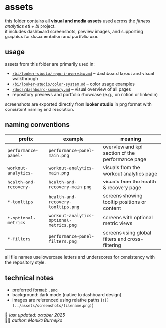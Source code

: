 # assets
this folder contains all **visual and media assets** used across the *fitness analytics etl + bi* project.  
it includes dashboard screenshots, preview images, and supporting graphics for documentation and portfolio use.

## usage
assets from this folder are primarily used in:
- [`/bi/looker-studio/report-overview.md`](../looker-studio/report-overview.md) – dashboard layout and visual walkthrough  
- [`/bi/looker-studio/color-system.md`](../looker-studio/color-system.md) – color usage examples  
- [`/docs/dashboard-summary.md`](../../docs/dashboard-summary.md) – visual overview of all pages  
- repository previews and portfolio showcase (e.g., on notion or linkedin)

screenshots are exported directly from **looker studio** in png format with consistent naming and resolution.

## naming conventions
| prefix | example | meaning |
|---------|----------|----------|
| `performance-panel-` | `performance-panel-main.png` | overview and kpi section of the performance page |
| `workout-analytics-` | `workout-analytics-main.png` | visuals from the workout analytics page |
| `health-and-recovery-` | `health-and-recovery-main.png` | visuals from the health & recovery page |
| `*-tooltips` | `health-and-recovery-tooltips.png` | screens showing tooltip positions or content |
| `*-optional-metrics` | `workout-analytics-optional-metrics.png` | screens with optional metric views |
| `*-filters` | `performance-panel-filters.png` | screens using global filters and cross-filtering |

all file names use lowercase letters and underscores for consistency with the repository style.

## technical notes
- preferred format: `.png`  
- background: dark mode (native to dashboard design)  
- images are referenced using relative paths (`![](../assets/screenshots/filename.png)`)

📅 *last updated: october 2025*  
👩‍💻 *author: Monika Burnejko*
